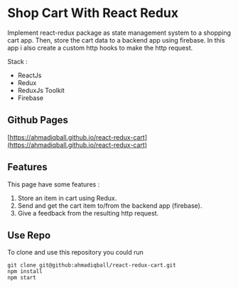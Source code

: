 # Shop Cart With React Redux

Implement react-redux package as state management system to a shopping cart app. Then, store the cart data to a backend app using firebase. In this app i also create a custom http hooks to make the http request.

Stack :
- ReactJs
- Redux
- ReduxJs Toolkit
- Firebase

## Github Pages

[https://ahmadiqball.github.io/react-redux-cart](https://ahmadiqball.github.io/react-redux-cart)

## Features
This page have some features :
1. Store an item in cart using Redux.
2. Send and get the cart item to/from the backend app (firebase).
3. Give a feedback from the resulting http request.

## Use Repo
To clone and use this repository you could run
```
git clone git@github:ahmadiqball/react-redux-cart.git
npm install
npm start
```

